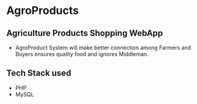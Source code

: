 # AgroProducts

## Agriculture Products Shopping WebApp

- AgroProduct System will make better connection among Farmers and Buyers ensures quality food and ignores Middleman.

## Tech Stack used

- PHP
- MySQL